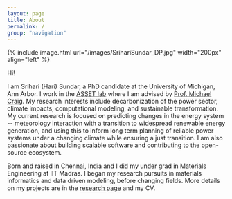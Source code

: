 ```yaml
---
layout: page
title: About
permalink: /
group: "navigation"
---
```


{% include image.html url="/images/SrihariSundar_DP.jpg" width="200px" align="left" %}

Hi!

I am Srihari (Hari) Sundar, a PhD candidate at the University of Michigan, Ann Arbor. I work in the [ASSET lab](https://www.assetlab.org) where I am advised by [Prof. Michael Craig](https://seas.umich.edu/research/faculty/michael-craig).
My research interests include decarbonization of the power sector, climate impacts, computational modeling, and sustainable transformation. My current research is focused on predicting changes in the energy system -- meteorology interaction with a transition to widespread renewable energy generation, and using this to inform long term planning of reliable power systems under a changing climate while ensuring a just transition. I am also passionate about building scalable software and contributing to the open-source ecosystem.

Born and raised in Chennai, India and I did my under grad in Materials Engineering at IIT Madras. I began my research pursuits in materials informatics and data driven modeling, before changing fields. More details on my projects are in the [research page](/research) and my CV.

